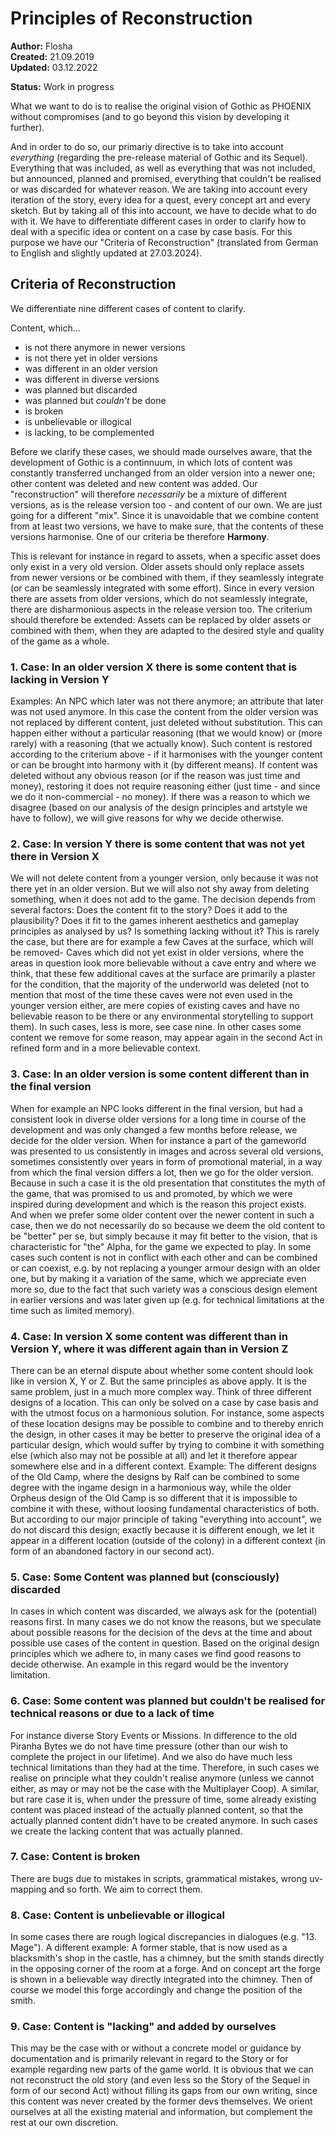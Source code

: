 # Principles of Reconstruction 

**Author:** Flosha  
**Created:** 21.09.2019  
**Updated:** 03.12.2022  

**Status:** <span class="changed">Work in progress</span>  


What we want to do is to realise the original vision of Gothic as PHOENIX without compromises (and to go beyond this vision by developing it further). 

And in order to do so, our primariy directive is to take into account *everything* (regarding the pre-release material of Gothic and its Sequel). Everything that was included, as well as everything that was not included, but announced, planned and promised, everything that couldn't be realised or was discarded for whatever reason. We are taking into account every iteration of the story, every idea for a quest, every concept art and every sketch. But by taking all of this into account, we have to decide what to do with it. We have to differentiate different cases in order to clarify how to deal with a specific idea or content on a case by case basis. For this purpose we have our "Criteria of Reconstruction" (translated from German to English and slightly updated at 27.03.2024).


## Criteria of Reconstruction

We differentiate nine different cases of content to clarify.

Content, which...
* is not there anymore in newer versions
* is not there yet in older versions
* was different in an older version
* was different in diverse versions
* was planned but discarded
* was planned but *couldn't* be done
* is broken
* is unbelievable or illogical
* is lacking, to be complemented

Before we clarify these cases, we should made ourselves aware, that the development of Gothic is a continnuum, in which lots of content was constantly transferred unchanged from an older version into a newer one; other content was deleted and new content was added. Our "reconstruction" will therefore *necessarily* be a mixture of different versions, as is the release version too - and content of our own. We are just going for a different "mix". Since it is unavoidable that we combine content from at least two versions, we have to make sure, that the contents of these versions harmonise. One of our criteria be therefore **Harmony**.

This is relevant for instance in regard to assets, when a specific asset does only exist in a very old version. Older assets should only replace assets from newer versions or be combined with them, if they seamlessly integrate (or can be seamlessly integrated with some effort). Since in every version there are assets from older versions, which do not seamlessly integrate, there are disharmonious aspects in the release version too. The criterium should therefore be extended: Assets can be replaced by older assets or combined with them, when they are adapted to the desired style and quality of the game as a whole. 


### 1. Case: In an older version X there is some content that is lacking in Version Y

Examples: An NPC which later was not there anymore; an attribute that later was not used anymore. In this case the content from the older version was not replaced by different content, just deleted without substitution. This can happen either without a particular reasoning (that we would know) or (more rarely) with a reasoning (that we actually know). Such content is restored according to the criterium above - if it harmonises with the younger content or can be brought into harmony with it (by different means). If content was deleted without any obvious reason (or if the reason was just time and money), restoring it does not require reasoning either (just time - and since we do it non-commercial - no money). If there was a reason to which we disagree (based on our analysis of the design principles and artstyle we have to follow), we will give reasons for why we decide otherwise.


### 2. Case: In version Y there is some content that was not yet there in Version X

We will not delete content from a younger version, only because it was not there yet in an older version. But we will also not shy away from deleting something, when it does not add to the game. The decision depends from several factors: Does the content fit to the story? Does it add to the plausibility? Does it fit to the games inherent aesthetics and gameplay principles as analysed by us? Is something lacking without it? This is rarely the case, but there are for example a few Caves at the surface, which will be removed- Caves which did not yet exist in older versions, where the areas in question look more believable without a cave entry and where we think, that these few additional caves at the surface are primarily a plaster for the condition, that the majority of the underworld was deleted (not to mention that most of the time these caves were not even used in the younger version either, are mere copies of existing caves and have no believable reason to be there or any environmental storytelling to support them). In such cases, less is more, see case nine. In other cases some content we remove for some reason, may appear again in the second Act in refined form and in a more believable context. 


### 3. Case: In an older version is some content different than in the final version

When for example an NPC looks different in the final version, but had a consistent look in diverse older versions for a long time in course of the development and was only changed a few months before release, we decide for the older version. When for instance a part of the gameworld was presented to us consistently in images and across several old versions, sometimes consistently over years in form of promotional material, in a way from which the final version differs a lot, then we go for the older version. Because in such a case it is the old presentation that constitutes the myth of the game, that was promised to us and promoted, by which we were inspired during development and which is the reason this project exists. 
And when we prefer some older content over the newer content in such a case, then we do not necessarily do so because we deem the old content to be "better" per se, but simply because it may fit better to the vision, that is characteristic for "the" Alpha, for the game we expected to play. In some cases such content is not in conflict with each other and can be combined or can coexist, e.g. by not replacing a younger armour design with an older one, but by making it a variation of the same, which we appreciate even more so, due to the fact that such variety was a conscious design element in earlier versions and was later given up (e.g. for technical limitations at the time such as limited memory). 


### 4. Case: In version X some content was different than in Version Y, where it was different again than in Version Z

There can be an eternal dispute about whether some content should look like in version X, Y or Z. But the same principles as above apply. It is the same problem, just in a much more complex way. Think of three different designs of a location. This can only be solved on a case by case basis and with the utmost focus on a harmonious solution. For instance, some aspects of these location designs may be possible to combine and to thereby enrich the design, in other cases it may be better to preserve the original idea of a particular design, which would suffer by trying to combine it with something else (which also may not be possible at all) and let it therefore appear somewhere else and in a different context. Example: The different designs of the Old Camp, where the designs by Ralf can be combined to some degree with the ingame design in a harmonious way, while the older Orpheus design of the Old Camp is so different that it is impossible to combine it with these, without loosing fundamental characteristics of both. But according to our major principle of taking "everything into account", we do not discard this design; exactly because it is different enough, we let it appear in a different location (outside of the colony) in a different context (in form of an abandoned factory in our second act). 


### 5. Case: Some Content was planned but (consciously) discarded

In cases in which content was discarded, we always ask for the (potential) reasons first. In many cases we do not know the reasons, but we speculate about possible reasons for the decision of the devs at the time and about possible use cases of the content in question. Based on the original design principles which we adhere to, in many cases we find good reasons to decide otherwise. An example in this regard would be the inventory limitation.  


### 6. Case: Some content was planned but couldn't be realised for technical reasons or due to a lack of time

For instance diverse Story Events or Missions. In difference to the old Piranha Bytes we do not have time pressure (other than our wish to complete the project in our lifetime). And we also do have much less technical limitations than they had at the time. Therefore, in such cases we realise on principle what they couldn't realise anymore (unless we cannot either, as may or may not be the case with the Multiplayer Coop). A similar, but rare case it is, when under the pressure of time, some already existing content was placed instead of the actually planned content, so that the actually planned content didn't have to be created anymore. In such cases we create the lacking content that was actually planned. 


### 7. Case: Content is broken

There are bugs due to mistakes in scripts, grammatical mistakes, wrong uv-mapping and so forth. We aim to correct them. 


### 8. Case: Content is unbelievable or illogical

In some cases there are rough logical discrepancies in dialogues (e.g. "13. Mage"). A different example: A former stable, that is now used as a blacksmith's shop in the castle, has a chimney, but the smith stands directly in the opposing corner of the room at a forge. And on concept art the forge is shown in a believable way directly integrated into the chimney. Then of course we model this forge accordingly and change the position of the smith.  


### 9. Case: Content is "lacking" and added by ourselves

This may be the case with or without a concrete model or guidance by documentation and is primarily relevant in regard to the Story or for example regarding new parts of the game world. It is obvious that we can not reconstruct the old story (and even less so the Story of the Sequel in form of our second Act) without filling its gaps from our own writing, since this content was never created by the former devs themselves. We orient ourselves at all the existing material and information, but complement the rest at our own discretion. 

